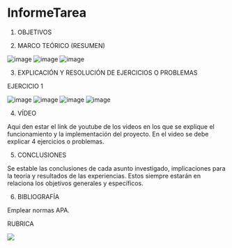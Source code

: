 # InformeTarea


1. OBJETIVOS




2. MARCO TEÓRICO (RESUMEN)


![image](https://user-images.githubusercontent.com/105679480/184639525-647065c8-ab92-48ff-bf1f-3a8730280155.png)
![image](https://user-images.githubusercontent.com/105679480/184639578-43bfd2e6-e19a-4efa-9034-a85b3eb72f22.png)
![image](https://user-images.githubusercontent.com/105679480/184641710-53f4bec0-859c-4ecc-a334-5d06c39504fb.png)

3. EXPLICACIÓN Y RESOLUCIÓN DE EJERCICIOS O PROBLEMAS


EJERCICIO 1

![image](https://user-images.githubusercontent.com/105679480/184643214-101a32d5-370f-48bd-bf8d-f79a16e29d64.png)
![image](https://user-images.githubusercontent.com/105679480/184644401-0c6f0783-83dc-4f9f-a6ad-352a6caebaa8.png)
![image](https://user-images.githubusercontent.com/105679480/184644510-38d68a94-32d2-4319-8136-bb6bed4c79f0.png)
![image](https://user-images.githubusercontent.com/105679480/184644462-1c3482b8-5b3f-432d-b6c5-8eb00f0dea82.png)

4. VÍDEO

Aqui den estar el link de youtube de los videos en los que se explique el funcionamiento y la implementación del proyecto.
En el video se debe explicar 4 ejercicios o problemas.


5. CONCLUSIONES

Se estable las conclusiones de cada asunto investigado, implicaciones para la teoría y resultados de las experiencias. Estos siempre estarán en relaciona los objetivos generales y específicos.

6. BIBLIOGRAFÍA

Emplear normas APA.

RUBRICA

![](https://github.com/doalulema/InformeTarea/blob/main/Tarea.png)
